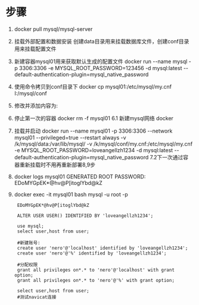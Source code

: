 <!--
 * @Author: liuZiHao Nero
 * @Github: https://github.com/nero90011
 * @E-mail: 601412402@qq.com
 * @Company: myself
 * @Date: 2020-03-11 19:01:56
 * @LastEditTime: 2020-04-18 11:32:56
 * @LastEditors: Do not edit
 * @Description: 
 -->

# 步骤

  1. docker pull mysql/mysql-server
  2. 挂载外部配置和数据安装
     创建data目录用来挂载数据库文件，创建conf目录用来挂载配置文件
  3. 新建容器mysql01用来获取默认生成的配置文件
    docker run --name mysql -p 3306:3306 -e MYSQL_ROOT_PASSWORD=123456 -d mysql:latest --default-authentication-plugin=mysql_native_password

  4. 使用命令拷贝到conf目录下
      docker cp mysql01:/etc/mysql/my.cnf I:/mysql/conf
  5. 修改并添加内容为:

  6. 停止第一次的容器
     docker rm -f mysql01
  6.1 新建mysql网络 docker
  7. 挂载并启动
docker run --name mysql01 -p 3306:3306 --network mysql01  --privileged=true --restart always -v /k/mysql/data:/var/lib/mysql/ -v /k/mysql/conf/my.cnf:/etc/mysql/my.cnf -e MYSQL_ROOT_PASSWORD=loveangellzh1234 -d mysql:latest --default-authentication-plugin=mysql_native_password
  7.2下一次通过容器重新挂载时不用再重新部署8,9步
  8. docker logs mysql01
        GENERATED ROOT PASSWORD: EDoMYGpEK*@hv@P[itoglYbd@kZ
  9. docker exec -it mysql01 bash
          mysql -u root -p

          EDoMYGpEK*@hv@P[itoglYbd@kZ

          ALTER USER USER() IDENTIFIED BY 'loveangellzh1234';

          use mysql;
          select user,host from user;

          #新建账号:
          create user 'nero'@'localhost' identified by 'loveangellzh1234'; 
          create user 'nero'@'%' identified by 'loveangellzh1234'; 

          #分配权限
          grant all privileges on*.* to 'nero'@'localhost' with grant option;
          grant all privileges on*.* to 'nero'@'%' with grant option;

          select user,host from user;
          #测试navicat连接
